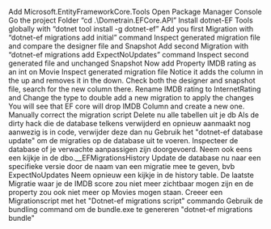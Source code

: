 Add Microsoft.EntityFrameworkCore.Tools
Open Package Manager Console
Go the project Folder “cd .\Dometrain.EFCore.API”
Install dotnet-EF Tools globally with “dotnet tool install -g dotnet-ef”
Add you first Migration with “dotnet-ef migrations add initial” command 
Inspect generated migration file and compare the designer file and Snapshot
Add second Migration with “dotnet-ef migrations add ExpectNoUpdates” command
Inspect second generated file and unchanged Snapshot
Now add Property IMDB rating as an int on Movie
Inspect generated migration file Notice it adds the column in the up and removes it in the down. Check both the designer and snapshot file, search for the new column there.
Rename IMDB rating to InternetRating and Change the type to double add a new migration to apply the changes
You will see that EF core will drop IMDB Column and create a new one.
Manually correct the migration script
Delete nu alle tabellen uit je db
Als de dirty hack die de database telkens verwijderd en opnieuw aanmaakt nog aanwezig is in code, verwijder deze dan nu
Gebruik het "dotnet-ef database update" om de migraties op de database uit te voeren.
Inspecteer de database of je verwachte aanpassigen zijn doorgevoerd. Neem ook eens een kijkje in de dbo.__EFMigrationsHistory
Update de database nu naar een specifieke versie door de naam van een migratie mee te geven, bvb ExpectNoUpdates
Neem opnieuw een kijkje in de history table. De laatste Migratie waar je de IMDB score zou niet meer zichtbaar mogen zijn en de property zou ook niet meer op Movies mogen staan.
Creeer een Migrationscript met het "Dotnet-ef migrations script" commando
Gebruik de bundling command om de bundle.exe te genereren "dotnet-ef migrations bundle" 
